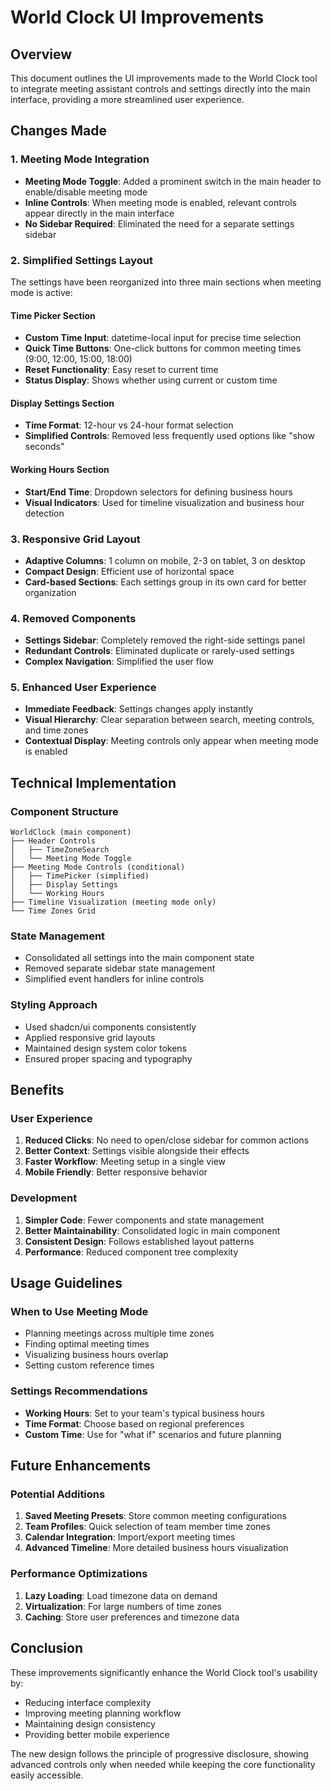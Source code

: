 # World Clock UI Improvements

## Overview
This document outlines the UI improvements made to the World Clock tool to integrate meeting assistant controls and settings directly into the main interface, providing a more streamlined user experience.

## Changes Made

### 1. Meeting Mode Integration
- **Meeting Mode Toggle**: Added a prominent switch in the main header to enable/disable meeting mode
- **Inline Controls**: When meeting mode is enabled, relevant controls appear directly in the main interface
- **No Sidebar Required**: Eliminated the need for a separate settings sidebar

### 2. Simplified Settings Layout
The settings have been reorganized into three main sections when meeting mode is active:

#### Time Picker Section
- **Custom Time Input**: datetime-local input for precise time selection
- **Quick Time Buttons**: One-click buttons for common meeting times (9:00, 12:00, 15:00, 18:00)
- **Reset Functionality**: Easy reset to current time
- **Status Display**: Shows whether using current or custom time

#### Display Settings Section
- **Time Format**: 12-hour vs 24-hour format selection
- **Simplified Controls**: Removed less frequently used options like "show seconds"

#### Working Hours Section
- **Start/End Time**: Dropdown selectors for defining business hours
- **Visual Indicators**: Used for timeline visualization and business hour detection

### 3. Responsive Grid Layout
- **Adaptive Columns**: 1 column on mobile, 2-3 on tablet, 3 on desktop
- **Compact Design**: Efficient use of horizontal space
- **Card-based Sections**: Each settings group in its own card for better organization

### 4. Removed Components
- **Settings Sidebar**: Completely removed the right-side settings panel
- **Redundant Controls**: Eliminated duplicate or rarely-used settings
- **Complex Navigation**: Simplified the user flow

### 5. Enhanced User Experience
- **Immediate Feedback**: Settings changes apply instantly
- **Visual Hierarchy**: Clear separation between search, meeting controls, and time zones
- **Contextual Display**: Meeting controls only appear when meeting mode is enabled

## Technical Implementation

### Component Structure
```
WorldClock (main component)
├── Header Controls
│   ├── TimeZoneSearch
│   └── Meeting Mode Toggle
├── Meeting Mode Controls (conditional)
│   ├── TimePicker (simplified)
│   ├── Display Settings
│   └── Working Hours
├── Timeline Visualization (meeting mode only)
└── Time Zones Grid
```

### State Management
- Consolidated all settings into the main component state
- Removed separate sidebar state management
- Simplified event handlers for inline controls

### Styling Approach
- Used shadcn/ui components consistently
- Applied responsive grid layouts
- Maintained design system color tokens
- Ensured proper spacing and typography

## Benefits

### User Experience
1. **Reduced Clicks**: No need to open/close sidebar for common actions
2. **Better Context**: Settings visible alongside their effects
3. **Faster Workflow**: Meeting setup in a single view
4. **Mobile Friendly**: Better responsive behavior

### Development
1. **Simpler Code**: Fewer components and state management
2. **Better Maintainability**: Consolidated logic in main component
3. **Consistent Design**: Follows established layout patterns
4. **Performance**: Reduced component tree complexity

## Usage Guidelines

### When to Use Meeting Mode
- Planning meetings across multiple time zones
- Finding optimal meeting times
- Visualizing business hours overlap
- Setting custom reference times

### Settings Recommendations
- **Working Hours**: Set to your team's typical business hours
- **Time Format**: Choose based on regional preferences
- **Custom Time**: Use for "what if" scenarios and future planning

## Future Enhancements

### Potential Additions
1. **Saved Meeting Presets**: Store common meeting configurations
2. **Team Profiles**: Quick selection of team member time zones
3. **Calendar Integration**: Import/export meeting times
4. **Advanced Timeline**: More detailed business hours visualization

### Performance Optimizations
1. **Lazy Loading**: Load timezone data on demand
2. **Virtualization**: For large numbers of time zones
3. **Caching**: Store user preferences and timezone data

## Conclusion

These improvements significantly enhance the World Clock tool's usability by:
- Reducing interface complexity
- Improving meeting planning workflow
- Maintaining design consistency
- Providing better mobile experience

The new design follows the principle of progressive disclosure, showing advanced controls only when needed while keeping the core functionality easily accessible. 